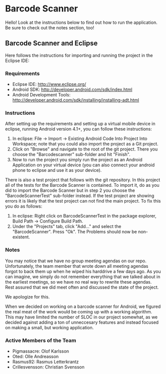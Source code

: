 # Barcode Scanner

Hello! Look at the instructions below to find out how to run the application. Be sure to check out the notes section, too!

## Barcode Scanner and Eclipse

Here follows the instructions for importing and running the project in the Eclipse IDE:

### Requirements

  - Eclipse IDE: http://www.eclipse.org/
  - Android SDK: http://developer.android.com/sdk/index.html
  - Android Development Tools: http://developer.android.com/sdk/installing/installing-adt.html

### Instructions

After setting up the requirements and setting up a virtual mobile device in eclipse, running Android version 4.1+, you can follow these instructions:

1. In eclipse: File -> Import -> Existing Android Code Into Project Into Workspace; note that you could also import the project as a Git project.
2. Click on "Browse" and navigate to the root of the git project. There you choose the "Barcodescanner" sub-folder and hit "Finish".
3. Now to run the project you simply run the project as an Android Application on your virtual device (you can also connect your android phone to eclipse and use it as your device).

There is also a test project that follows with the git repository. In this project all of the tests for the Barcode Scanner is contained. To import it, do as you did to import the Barcode Scanner but in step 2 you choose the "BarcodeScannerTest" sub-folder instead. 
If the test project are showing errors it is likely that the test project can not find the main project. To fix this you do as follows: 

1. In eclipse: Right click on BarcodeScannerTest in the package explorer, Build Path -> Configure Build Path.
2. Under the "Projects" tab, click "Add..." and select the "BarcodeScanner". Press "Ok".
The Problems should now be non-existent.

### Notes

You may notice that we have no group meeting agendas on our repo. Unfortunately, the team member that wrote down all meeting agendas forgot to back them up when he wiped his harddrive a few days ago. As you can imagine, we simply do not remember everything that we talked about in the earliest meetings, so we have no real way to rewrite these agendas. Rest assured that we did meet often and discussed the state of the project.

We apologize for this.

When we decided on working on a barcode scanner for Android, we figured the real meat of the work would be coming up with a working algorithm. This may have limited the number of SLOC in our project somewhat, as we decided against adding a ton of unneccesary features and instead focused on making a small, but working application.

### Active Members of the Team

- Pigmassacre: Olof Karlsson
- Oted: Olle Andreasson
- Rasmus92: Rasmus Letterkrantz
- Crillesvensson: Christian Svensson
